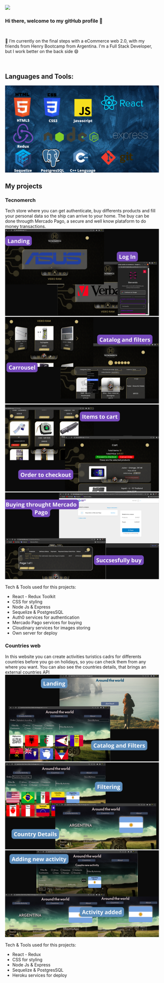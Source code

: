 ![](gif.gif)

### Hi there, welcome to my gitHub profile 👋

</br>
<p>🔭 I’m currently on the final steps with a eCommerce web 2.0, with my friends from Henry Bootcamp from Argentina. I'm a Full Stack Developer, but I work better on the back side 😄</p>

</br>

## Languages and Tools:

![](./images/techs.png)

<!--
**FEDEIZ/FEDEIZ** is a ✨ _special_ ✨ repository because its `README.md` (this file) appears on your GitHub profile.

Here are some ideas to get you started:

- 🔭 I’m currently working on ...
- 🌱 I’m currently learning ...
- 👯 I’m looking to collaborate on ...
- 🤔 I’m looking for help with ...
- 💬 Ask me about ...
- 📫 How to reach me: ...
- 😄 Pronouns: ...
- ⚡ Fun fact: ...
  -->

## My projects

### Tecnomerch

<p> Tech store where you can get authenticate, buy differents products and fill your personal data so the ship can arrive to your home. The buy can be done througth Mercado Pago, a secure and well know plataform to do money transactions.
  <a><img src="https://github.com/FEDEIZ/FEDEIZ/blob/main/images/3.png"></a>
  <a><img src="https://github.com/FEDEIZ/FEDEIZ/blob/main/images/4.png"></a>
  <a><img src="https://github.com/FEDEIZ/FEDEIZ/blob/main/images/5.png"></a>
  <a><img src="https://github.com/FEDEIZ/FEDEIZ/blob/main/images/6.png"></a>
</p>

<p>Tech & Tools used for this projects:</p>
<ul>
    <li>React - Redux Toolkit</li>
    <li>CSS for styling</li>
    <li>Node Js & Express</li>
    <li>Sequelize & PostgresSQL</li>
    <li>Auth0 services for authentication</li>
    <li>Mercado Pago services for buying</li>
    <li>Cloudinary services for images storing</li>
    <li>Own server for deploy</li>
</ul>

### Countries web

<p> In this website you can create activities turistics cadrs for differents countries before you go on holidays, so you can check them from any where you want. You can also see the countries details, that brings an external countries API
  <a><img src="https://github.com/FEDEIZ/FEDEIZ/blob/main/images/7.png"></a>
  <a><img src="https://github.com/FEDEIZ/FEDEIZ/blob/main/images/8.png"></a>
  <a><img src="https://github.com/FEDEIZ/FEDEIZ/blob/main/images/9.png"></a>
</p>

<p>Tech & Tools used for this projects:</p>
<ul>
    <li>React - Redux</li>
    <li>CSS for styling</li>
    <li>Node Js & Express</li>
    <li>Sequelize & PostgresSQL</li>
    <li>Heroku services for deploy</li>
</ul>
